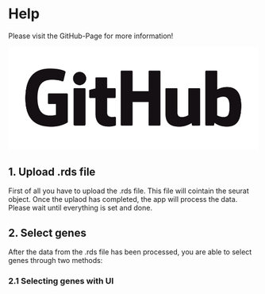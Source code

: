 # Help
Please visit the GitHub-Page for more information!

[<img src="www/GitHub_logo.png">](https://github.com/MHH-RCUG/scrnaseq_app/blob/master/README.md)

## 1. Upload .rds file
First of all you have to upload the .rds file. This file will cointain the seurat object. Once the uplaod has completed, the app will process the data. Please wait until everything is set and done.

## 2. Select genes
After the data from the .rds file has been processed, you are able to select genes through two methods:

### 2.1 Selecting genes with UI